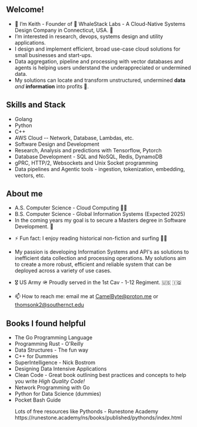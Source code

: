 ## Welcome! 
- 👋 I’m Keith - Founder of 🐋 WhaleStack Labs - A Cloud-Native Systems Design Company in Connecticut, USA. 🐳 
- I’m interested in research, devops, systems design and utility applications.
- I design and implement efficient, broad use-case cloud solutions for small businesses and start-ups.
- Data aggregation, pipeline and processing with vector databases and agents is helping users understand the underappreciated or undermined data.
- My solutions can locate and transform unstructured, undermined <b>data</b> <em>and</em> <b>information</b> into profits 💸.   
## Skills and Stack

<ul>
        <li>Golang</li>
        <li>Python</li>
        <li>C++</li>
        <li>AWS Cloud -- Network, Database, Lambdas, etc.</li>
        <li>Software Design and Development</li>
        <li>Research, Analysis and predictions with Tensorflow, Pytorch</li>
        <li>Database Development - SQL and NoSQL, Redis, DynamoDB </li>
        <li>gPRC, HTTP/2, Websockets and Unix Socket programming</li>
        <li>Data pipelines and Agentic tools - ingestion, tokenization, embedding, vectors, etc. </li>
</ul>

## About me


<ul>
        <li> A.S. Computer Science - Cloud Computing 👨‍🎓 </li>    
        <li>B.S. Computer Science - Global Information Systems (Expected 2025)</li>
        <li>In the coming years my goal is to secure a Masters degree in Software Development. 🚀 </li>
</ul>

- ⚡ Fun fact: I enjoy reading historical non-fiction and surfing 🏄‍♂️
- My passion is developing Information Systems and API's as solutions to inefficient data collection and processing operations. My solutions aim to create a more robust, efficient and reliable system that can be deployed across a variety of use cases.  
- 🎖️ US Army 🪖 Proudly served in the 1st Cav - 1-12 Regiment. 🇺🇸 🇮🇶

 - 📫 How to reach me: email me at CamelByte@proton.me or thomsonk2@southernct.edu

## Books I found helpful

- The Go Programming Language 
- Programming Rust - O'Reilly
- Data Structures - The fun way
- C++ for Dummies
- SuperIntelligence - Nick Bostrom
- Designing Data Intensive Applications
- Clean Code - Great book outlining best practices and concepts to help you write <em>High Quality Code!</em>
- Network Programming with Go
- Python for Data Science (dummies)
- Pocket Bash Guide
  <p> Lots of free resources like Pythonds - Runestone Academy <link>https://runestone.academy/ns/books/published/pythonds/index.html</p></link> 

